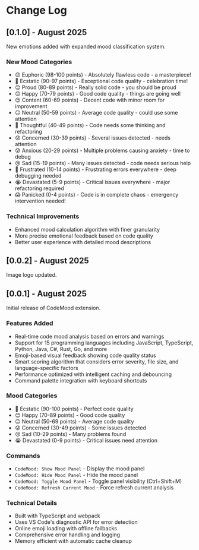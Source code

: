 # Change Log

## [0.1.0] - August 2025

New emotions added with expanded mood classification system.

### New Mood Categories
- 😍 Euphoric (98-100 points) - Absolutely flawless code - a masterpiece!
- 🥳 Ecstatic (90-97 points) - Exceptional code quality - celebration time!
- 😌 Proud (80-89 points) - Really solid code - you should be proud
- 😊 Happy (70-79 points) - Good code quality - things are going well
- 😌 Content (60-69 points) - Decent code with minor room for improvement
- 😐 Neutral (50-59 points) - Average code quality - could use some attention
- 🤔 Thoughtful (40-49 points) - Code needs some thinking and refactoring
- 😟 Concerned (30-39 points) - Several issues detected - needs attention
- 😰 Anxious (20-29 points) - Multiple problems causing anxiety - time to debug
- 😢 Sad (15-19 points) - Many issues detected - code needs serious help
- 😤 Frustrated (10-14 points) - Frustrating errors everywhere - deep debugging needed
- 😭 Devastated (5-9 points) - Critical issues everywhere - major refactoring required
- 😱 Panicked (0-4 points) - Code is in complete chaos - emergency intervention needed!

### Technical Improvements
- Enhanced mood calculation algorithm with finer granularity
- More precise emotional feedback based on code quality
- Better user experience with detailed mood descriptions

## [0.0.2] - August 2025

Image logo updated.

## [0.0.1] - August 2025

Initial release of CodeMood extension.

### Features Added
- Real-time code mood analysis based on errors and warnings
- Support for 15 programming languages including JavaScript, TypeScript, Python, Java, C#, Rust, Go, and more
- Emoji-based visual feedback showing code quality status
- Smart scoring algorithm that considers error severity, file size, and language-specific factors
- Performance optimized with intelligent caching and debouncing
- Command palette integration with keyboard shortcuts

### Mood Categories
- 🤩 Ecstatic (90-100 points) - Perfect code quality
- 😊 Happy (70-89 points) - Good code quality  
- 😐 Neutral (50-69 points) - Average code quality
- 😟 Concerned (30-49 points) - Some issues detected
- 😢 Sad (10-29 points) - Many problems found
- 😭 Devastated (0-9 points) - Critical issues need attention

### Commands
- `CodeMood: Show Mood Panel` - Display the mood panel
- `CodeMood: Hide Mood Panel` - Hide the mood panel
- `CodeMood: Toggle Mood Panel` - Toggle panel visibility (Ctrl+Shift+M)
- `CodeMood: Refresh Current Mood` - Force refresh current analysis

### Technical Details
- Built with TypeScript and webpack
- Uses VS Code's diagnostic API for error detection
- Online emoji loading with offline fallbacks
- Comprehensive error handling and logging
- Memory efficient with automatic cache cleanup